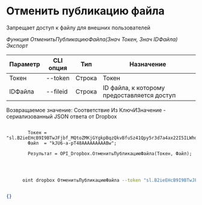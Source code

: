 ﻿---
sidebar_position: 6
---

# Отменить публикацию файла
 Запрещает доступ к файлу для внешних пользователей


*Функция ОтменитьПубликациюФайла(Знач Токен, Знач IDФайла) Экспорт*

  | Параметр | CLI опция | Тип | Назначение |
  |-|-|-|-|
  | Токен | --token | Строка | Токен |
  | IDФайла | --fileid | Строка | ID файла, к которому предоставляется доступ |

  
  Возвращаемое значение:   Соответствие Из КлючИЗначение - сериализованный JSON ответа от Dropbox

```bsl title="Пример кода"
	
        Токен = "sl.B2ieEHcB9I9BTwJFjbf_MQtoZMKjGYgkpBqzQkvBfuSz41Qpy5r3d7a4ax22I5ILWhd9KLbN5L...";
        Файл  = "kJU6-a-pT48AAAAAAAAABw";
        
        Результат = OPI_Dropbox.ОтменитьПубликациюФайла(Токен, Файл);
    
	
```

```sh title="Пример команды CLI"
    
      oint dropbox ОтменитьПубликациюФайла --token "sl.B2ieEHcB9I9BTwJFjbf_MQtoZMKjGYgkpBqzQkvBfuSz41Qpy5r3d7a4ax22I5ILWhd9KLbN5L..." --fileid %fileid%


```


```json title="Результат"

{}

```
